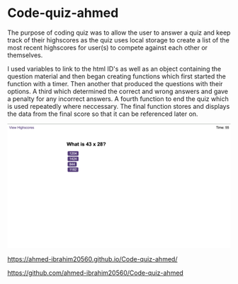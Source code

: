 # Code-quiz-ahmed
The purpose of coding quiz was to allow the user to answer a quiz and keep track of their highscores as the quiz uses local storage to create a list of the most recent highscores for user(s) to compete against each other or themselves. 

I used variables to link to the html ID's as well as an object containing the question material and then began creating functions which first started the function with a timer. Then another that produced the questions with their options. A third which determined the correct and wrong answers and gave a penalty for any incorrect answers. A fourth function to end the quiz which is used repeatedly where neccessary. The final function stores and displays the data from the final score so that it can be referenced later on. 

![picture of the first question in the quiz](<assets/images/Screen Shot 2024-01-02 at 22.41.16 pm.png>)

https://ahmed-ibrahim20560.github.io/Code-quiz-ahmed/

https://github.com/ahmed-ibrahim20560/Code-quiz-ahmed
